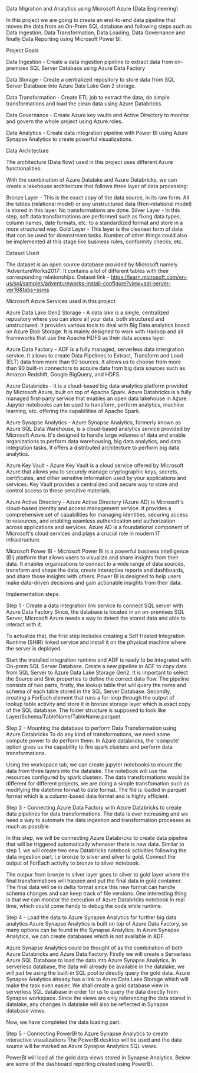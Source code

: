 Data Migration and Analytics using Microsoft Azure (Data Engineering)

In this project we are going to create an end-to-end data pipeline that moves the data from an On-Prem SQL database and following steps such as Data Ingestion, Data Transformation, Data Loading, Data Governance and finally Data Reporting using Microsoft Power BI.

Project Goals

Data Ingestion - Create a data ingestion pipeline to extract data from on-premises SQL Server Database using Azure Data Factory

Data Storage - Create a centralized repository to store data from SQL Server Database into Azure Data Lake Gen 2 storage.

Data Transformation - Create ETL job to extract the data, do simple transformations and load the clean data using Azure Databricks.

Data Governance - Create Azure key vaults and Active Directory to monitor and govern the whole project using Azure roles.

Data Analytics - Create data integration pipeline with Power BI using Azure Synapse Analytics to create powerful visualizations.


Data Architecture

The architecture (Data flow) used in this project uses different Azure functionalities.







With the combination of Azure Datalake and Azure Databricks, we can create a lakehouse architecture that follows three layer of data processing:

Bronze Layer - This is the exact copy of the data source, in its raw form. All the tables (relational model) or any unstructured data (Non-relational model) is stored in this layer. No transformations are done.
Silver Layer - In this step, soft data transformations are performed such as fixing data types, column names, date formats, etc. to a standardized format and store in a more structured way.
Gold Layer - This layer is the cleanest form of data that can be used for downstream tasks. Number of other things could also be implemented at this stage like business rules, conformity checks, etc.


Dataset Used

The dataset is an open source database provided by Microsoft namely 'AdventureWorks2017'. It contains a lot of different tables with their corresponding relationships. Dataset link - https://learn.microsoft.com/en-us/sql/samples/adventureworks-install-configure?view=sql-server-ver16&tabs=ssms



Microsoft Azure Services used in this project

Azure Data Lake Gen2 Storage - A data lake is a single, centralized repository where you can store all your data, both structured and unstructured. It provides various tools to deal with Big Data analytics based on Azure Blob Storage. It is mainly designed to work with Hadoop and all frameworks that use the Apache HDFS as their data access layer.

Azure Data Factory - ADF is a fully managed, serverless data intergration service. It allows to create Data Pipelines to Extract, Transform and Load (ELT) data from more than 90 sources. It allows us to choose from more than 90 built-in connectors to acquire data from big data sources such as Amazon Redshift, Google BigQuery, and HDFS.

Azure Databricks - It is a cloud-based big data analytics platform provided by Microsoft Azure, built on top of Apache Spark. Azure Databricks is a fully managed first-party service that enables an open data lakehouse in Azure. Jupyter notebooks can be used to transform, perform analytics, machine learning, etc. offering the capabilities of Apache Spark.

Azure Synapse Analytics - Azure Synapse Analytics, formerly known as Azure SQL Data Warehouse, is a cloud-based analytics service provided by Microsoft Azure. It's designed to handle large volumes of data and enable organizations to perform data warehousing, big data analytics, and data integration tasks. It offers a distributed architecture to perform big data analytics.

Azure Key Vault - Azure Key Vault is a cloud service offered by Microsoft Azure that allows you to securely manage cryptographic keys, secrets, certificates, and other sensitive information used by your applications and services. Key Vault provides a centralized and secure way to store and control access to these sensitive materials.

Azure Active Directory - Azure Active Directory (Azure AD) is Microsoft's cloud-based identity and access management service. It provides a comprehensive set of capabilities for managing identities, securing access to resources, and enabling seamless authentication and authorization across applications and services. Azure AD is a foundational component of Microsoft's cloud services and plays a crucial role in modern IT infrastructure.

Microsoft Power BI - Microsoft Power BI is a powerful business intelligence (BI) platform that allows users to visualize and share insights from their data. It enables organizations to connect to a wide range of data sources, transform and shape the data, create interactive reports and dashboards, and share those insights with others. Power BI is designed to help users make data-driven decisions and gain actionable insights from their data.




Implementation steps.

Step 1 - Create a data integration link service to connect SQL server with Azure Data Factory Since, the database is located in an on-premises SQL Server, Microsoft Azure needs a way to detect the stored data and able to interact with it.




To actualize that, the first step includes creating a Self Hosted Integration Runtime (SHIR) linked service and install it on the physical machine where the server is deployed.




Start the installed integration runtime and ADF is ready to be integrated with On-prem SQL Server Database. Create a new pipeline in ADF to copy data from SQL Server to Azure Data Lake Storage Gen2. It is important to select the Source and Sink properties to define the correct data flow. The pipeline consists of two parts, firstly, the lookup table that will query the name and schema of each table stored in the SQL Server Database. Secondly, creating a ForEach element that runs a for-loop through the output of lookup table activity and store it in bronze storage layer which is exact copy of the SQL database. The folder structure is supposed to look like Layer/Schema/TableName/TableName.parquet.




Step 2 - Mounting the database to perform Data Transformation using Azure Databricks To do any kind of transformations, we need some compute power to do perform them. In Azure databricks, the 'compute' option gives us the capability to fire spark clusters and perform data transformations.



Using the workspace tab, we can create jupyter notebooks to mount the data from three layers into the datalake. The notebook will use the resources configured by spark clusters. The data transformations would be different for different projects, we are doing a simple transfomation such as modifying the datetime format to date format. The file is loaded in parquet format which is a column-based data format and is highly efficient.

Step 3 - Connecting Azure Data Factory with Azure Databricks to create data pipelines for data transformations. The data is ever increasing and we need a way to automate the data ingestion and transformation processes as much as possible.




In this step, we will be connecting Azure Databricks to create data pipeline that will be triggered automatically whenever there is new data. Similar to step 1, we will create two new Databricks notebook activities following the data ingestion part, i.e bronze to silver and silver to gold. Connect the output of ForEach activity to bronze to silver notebook.




The outpur from bronze to silver layer goes to silver to gold layer where the final transformations will happen and put the final data in gold container. The final data will be in delta format since this new format can handle schema changes and can keep track of file versions. One interesting thing is that we can monitor the execution of Azure Databricks notebook in real time, which could come handy to debug the code while runtime.

Step 4 - Load the data to Azure Synapse Analytics for further big data analytics Azure Synapse Analytics is built on top of Azure Data Factory, so many options can be found in the Synapse Analytics. In Azure Synapse Analytics, we can create databases which is not available in ADF.



Azure Synapse Analytics could be thought of as the combination of both Azure Databricks and Azure Data Factory. Firstly we will create a Serverless Azure SQL Database to load the data into Azure Synapse Analytics. In serverless database, the data will already be available in the datalake, we will just be using the built-in SQL pool to directly query the gold data. Azure Synapse Analytics already has a link to Azure Data Lake Storage which will make the task even easier. We shall create a gold database view in serverless SQL database in order for us to query the data directly from Synapse workspace. Since the views are only referencing the data stored in datalake, any changes in datalake will also be reflected in Synapse database views.




Now, we have completed the data loading part.

Step 5 - Connecting PowerBI to Azure Synapse Analytics to create interactive visualizations The PowerBI desktop will be used and the data source will be marked as Azure Synapse Analytics SQL views.



PowerBI will load all the gold data views stored in Synapse Analytics. Below are some of the dashboard reporting created using PowerBI.



